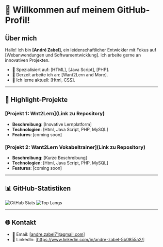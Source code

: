 # 👋 Willkommen auf meinem GitHub-Profil!

## Über mich
Hallo! Ich bin **[André Zabel]**, ein leidenschaftlicher Entwickler mit Fokus auf [Webanwendungen und Softwareentwicklung]. Ich arbeite gerne an innovativen Projekten.

- 🌟 Spezialisiert auf: [HTML], [Java Script], [PHP].
- 🔭 Derzeit arbeite ich an: [Want2Lern and More].
- 🌱 Ich lerne aktuell: [Html, CSS].

---

## 💼 Highlight-Projekte
### [Projekt 1: Wnt2Lern](Link zu Repository)
- **Beschreibung**: [Inovative Lernplatform]
- **Technologien**: [Html, Java Script, PHP, MySQL]
- **Features**: [coming soon]

### [Projekt 2: Want2Lern Vokabeltrainer](Link zu Repository)
- **Beschreibung**: [Kurze Beschreibung]
- **Technologien**: [Html, Java Script, PHP, MySQL]
- **Features**: [coming soon]

---

## 📊 GitHub-Statistiken
![GitHub Stats](https://github-readme-stats.vercel.app/api?username=deinusername&show_icons=true&theme=radical)
![Top Langs](https://github-readme-stats.vercel.app/api/top-langs/?username=deinusername&layout=compact&theme=radical)

---

## 🌐 Kontakt
- 📧 Email: [andre.zabel71@gmail.com]
- 💼 LinkedIn: [https://www.linkedin.com/in/andre-zabel-5b0855a2/]
